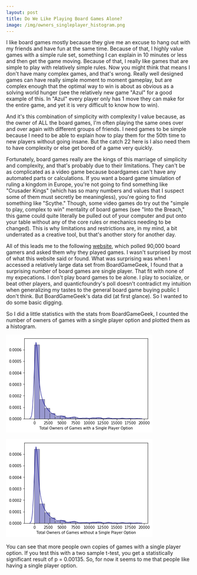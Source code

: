 ```yaml
---
layout: post
title: Do We Like Playing Board Games Alone?
image: /img/owners_singleplayer_histogram.png
---
```


I like board games mostly because they give me an excuse to hang out with my friends and have fun at the same time. Because of that, I highly value games with a simple rule set, something I can explain in 10 minutes or less and then get the game moving. Because of that, I really like games that are simple to play with relatively simple rules. Now you might think that means I don't have many complex games, and that's wrong. Really well designed games can have really simple moment to moment gameplay, but are complex enough that the optimal way to win is about as obvious as a solving world hunger (see the relatively new game "Azul" for a good example of this. In "Azul" every player only has 1 move they can make for the entire game, and yet it is very difficult to know how to win).

And it's this combination of simplicity with complexity I value because, as the owner of ALL the board games, I'm often playing the same ones over and over again with different groups of friends. I need games to be simple because I need to be able to explain how to play them for the 50th time to new players without going insane. But the catch 22 here is I also need them to have complexity or else get bored of a game very quickly. 

Fortunately, board games really are the kings of this marriage of simplicity and complexity, and that's probably due to their limitations. They can't be as complicated as a video game because boardgames can't have any automated parts or calculations. If you want a board game simulation of ruling a kingdom in Europe, you're not going to find something like "Crusader Kings" (which has so many numbers and values that I suspect some of them must secretly be meaningless), you're going to find something like "Scythe." Though, some video games do try out the "simple to play, complex to win" mentality of board games (see "Into the Breach," this game could quite literally be pulled out of your computer and put onto your table without any of the core rules or mechanics needing to be changed). This is why limitations and restrictions are, in my mind, a bit underrated as a creative tool, but that's another story for another day. 

All of this leads me to the following [website](https://quanticfoundry.com/2017/04/27/board-gaming-motivations/), which polled 90,000 board gamers and asked them why they played games. I wasn't surprised by most of what this website said or found. What was surprising was when I accessed a relatively large data set from BoardGameGeek, I found that a surprising number of board games are single player. That fit with none of my expecations. I don't play board games to be alone. I play to socialize, or beat other players, and quanticfoundry's poll doesn't contradict my intuition when generalizing my tastes to the general board game buying public I don't think. But BoardGameGeek's data did (at first glance). So I wanted to do some basic digging.

So I did a little statistics with the stats from BoardGameGeek, I counted the number of owners of games with a single player option and plotted them as a histogram.

![Single player owners](img/owners_singleplayer_histogram.png)

![Non Single player owners](/img/owners_nonsingleplayer_histogram.png)

You can see that more people own copies of games with a single player option. If you test this with a two sample t-test, you get a statistically significant result of p = 0.00135. So, for now it seems to me that people like having a single player option.


